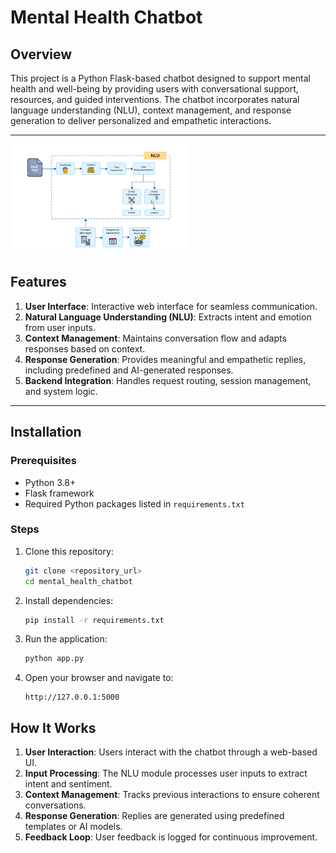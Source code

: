 # Mental Health Chatbot

## Overview
This project is a Python Flask-based chatbot designed to support mental health and well-being by providing users with conversational support, resources, and guided interventions. The chatbot incorporates natural language understanding (NLU), context management, and response generation to deliver personalized and empathetic interactions.

---
![Mental Health Chatbot](CHATBOT.png)
## Features
1. **User Interface**: Interactive web interface for seamless communication.
2. **Natural Language Understanding (NLU)**: Extracts intent and emotion from user inputs.
3. **Context Management**: Maintains conversation flow and adapts responses based on context.
4. **Response Generation**: Provides meaningful and empathetic replies, including predefined and AI-generated responses.
5. **Backend Integration**: Handles request routing, session management, and system logic.

---

## Installation

### Prerequisites
- Python 3.8+
- Flask framework
- Required Python packages listed in `requirements.txt`

### Steps
1. Clone this repository:
   ```bash
   git clone <repository_url>
   cd mental_health_chatbot
   ```

2. Install dependencies:
   ```bash
   pip install -r requirements.txt
   ```

3. Run the application:
   ```bash
   python app.py
   ```

4. Open your browser and navigate to:
   ```
   http://127.0.0.1:5000
   ```

   
## How It Works
1. **User Interaction**: Users interact with the chatbot through a web-based UI.
2. **Input Processing**: The NLU module processes user inputs to extract intent and sentiment.
3. **Context Management**: Tracks previous interactions to ensure coherent conversations.
4. **Response Generation**: Replies are generated using predefined templates or AI models.
5. **Feedback Loop**: User feedback is logged for continuous improvement.
